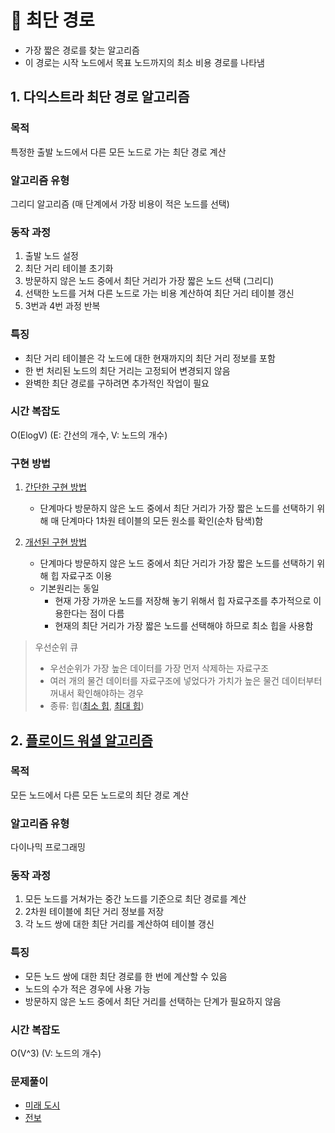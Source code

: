 # 📑 최단 경로

- 가장 짧은 경로를 찾는 알고리즘
- 이 경로는 시작 노드에서 목표 노드까지의 최소 비용 경로를 나타냄

## 1. 다익스트라 최단 경로 알고리즘

### 목적

특정한 출발 노드에서 다른 모든 노드로 가는 최단 경로 계산

### 알고리즘 유형

그리디 알고리즘 (매 단계에서 가장 비용이 적은 노드를 선택)

### 동작 과정

1. 출발 노드 설정
2. 최단 거리 테이블 초기화
3. 방문하지 않은 노드 중에서 최단 거리가 가장 짧은 노드 선택 (그리디)
4. 선택한 노드를 거쳐 다른 노드로 가는 비용 계산하여 최단 거리 테이블 갱신
5. 3번과 4번 과정 반복

### 특징

- 최단 거리 테이블은 각 노드에 대한 현재까지의 최단 거리 정보를 포함
- 한 번 처리된 노드의 최단 거리는 고정되어 변경되지 않음
- 완벽한 최단 경로를 구하려면 추가적인 작업이 필요

### 시간 복잡도

O(ElogV) (E: 간선의 개수, V: 노드의 개수)

### 구현 방법

1. [간단한 구현 방법](/python/이코테/dijkstra/9-1.py)

   - 단계마다 방문하지 않은 노드 중에서 최단 거리가 가장 짧은 노드를 선택하기 위해 매 단계마다 1차원 테이블의 모든 원소를 확인(순차 탐색)함

2. [개선된 구현 방법](/python/이코테/dijkstra/9-4.py)

   - 단계마다 방문하지 않은 노드 중에서 최단 거리가 가장 짧은 노드를 선택하기 위해 힙 자료구조 이용
   - 기본원리는 동일
     - 현재 가장 가까운 노드를 저장해 놓기 위해서 힙 자료구조를 추가적으로 이용한다는 점이 다름
     - 현재의 최단 거리가 가장 짧은 노드를 선택해야 하므로 최소 힙을 사용함

> 우선순위 큐
>
> - 우선순위가 가장 높은 데이터를 가장 먼저 삭제하는 자료구조
> - 여러 개의 물건 데이터를 자료구조에 넣었다가 가치가 높은 물건 데이터부터 꺼내서 확인해야하는 경우
> - 종류: 힙([최소 힙](/python/이코테/dijkstra/9-2.py), [최대 힙](/python/이코테/dijkstra/9-3.py))

## 2. [플로이드 워셜 알고리즘](/python/이코테/dijkstra/9-5.py)

### 목적

모든 노드에서 다른 모든 노드로의 최단 경로 계산

### 알고리즘 유형

다이나믹 프로그래밍

### 동작 과정

1. 모든 노드를 거쳐가는 중간 노드를 기준으로 최단 경로를 계산
2. 2차원 테이블에 최단 거리 정보를 저장
3. 각 노드 쌍에 대한 최단 거리를 계산하여 테이블 갱신

### 특징

- 모든 노드 쌍에 대한 최단 경로를 한 번에 계산할 수 있음
- 노드의 수가 적은 경우에 사용 가능
- 방문하지 않은 노드 중에서 최단 거리를 선택하는 단계가 필요하지 않음

### 시간 복잡도

O(V^3) (V: 노드의 개수)

### 문제풀이

- [미래 도시](/python/이코테/dijkstra/9-6.py)
- [전보](/python/이코테/dijkstra/9-7.py)
